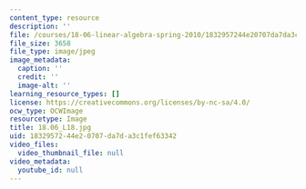 ```yaml
---
content_type: resource
description: ''
file: /courses/18-06-linear-algebra-spring-2010/1832957244e20707da7da3c1fef63342_18.06_L18.jpg
file_size: 3658
file_type: image/jpeg
image_metadata:
  caption: ''
  credit: ''
  image-alt: ''
learning_resource_types: []
license: https://creativecommons.org/licenses/by-nc-sa/4.0/
ocw_type: OCWImage
resourcetype: Image
title: 18.06_L18.jpg
uid: 18329572-44e2-0707-da7d-a3c1fef63342
video_files:
  video_thumbnail_file: null
video_metadata:
  youtube_id: null
---
```

